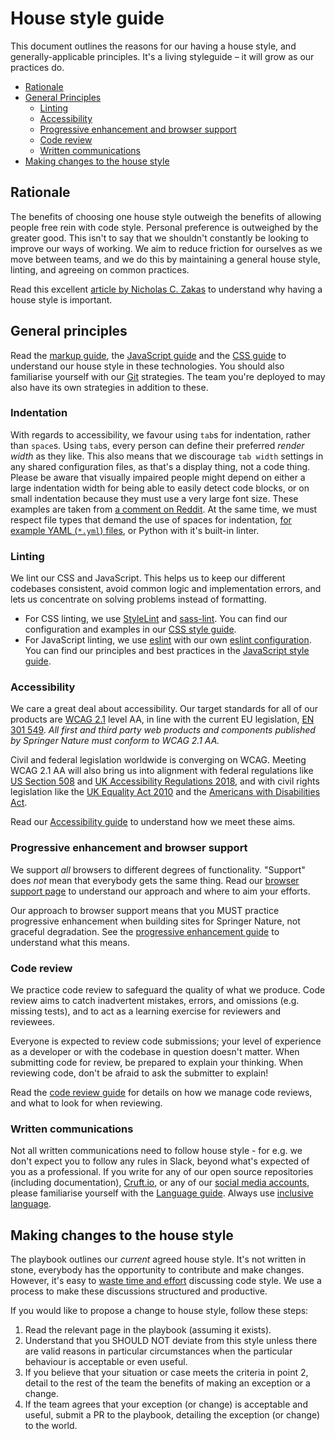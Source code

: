 # House style guide

This document outlines the reasons for our having a house style, and generally-applicable principles. It's a living styleguide – it will grow as our practices do.

- [Rationale](#rationale)
- [General Principles](#general-principles)
  - [Linting](#linting)
  - [Accessibility](#accessibility)
  - [Progressive enhancement and browser support](#progressive-enhancement-and-browser-support)
  - [Code review](#code-review)
  - [Written communications](#written-communications)
- [Making changes to the house style](#making-changes-to-the-house-style)

## Rationale

The benefits of choosing one house style outweigh the benefits of allowing people free rein with code style. Personal preference is outweighed by the greater good. This isn't to say that we shouldn't constantly be looking to improve our ways of working. We aim to reduce friction for ourselves as we move between teams, and we do this by maintaining a general house style, linting, and agreeing on common practices.

Read this excellent [article by Nicholas C. Zakas](https://www.smashingmagazine.com/2012/10/why-coding-style-matters/) to understand why having a house style is important.

## General principles

Read the [markup guide](../markup/house-style.md), the [JavaScript guide](../javascript/house-style.md) and the [CSS guide](../css/house-style.md) to understand our house style in these technologies. You should also familiarise yourself with our [Git](../git/git.md) strategies. The team you're deployed to may also have its own strategies in addition to these.

### Indentation

With regards to accessibility, we favour using `tab`s for indentation, rather than `space`s. Using `tab`s, every person can define their preferred _render width_ as they like. This also means that we discourage `tab width` settings in any shared configuration files, as that's a display thing, not a code thing.
Please be aware that visually impaired people might depend on either a large indentation width for being able to easily detect code blocks, or on small indentation because they must use a very large font size. These examples are taken from [a comment on Reddit](https://www.reddit.com/r/javascript/comments/c8drjo/nobody_talks_about_the_real_reason_to_use_tabs/).
At the same time, we must respect file types that demand the use of spaces for indentation, [for example YAML (`*.yml`) files](https://docs.fileformat.com/programming/yaml/#syntax), or Python with it's built-in linter.

### Linting

We lint our CSS and JavaScript. This helps us to keep our different codebases consistent, avoid common logic and implementation errors, and lets us concentrate on solving problems instead of formatting.

* For CSS linting, we use [StyleLint](https://github.com/stylelint/stylelint) and [sass-lint](https://github.com/sasstools/sass-lint). You can find our configuration and examples in our [CSS style guide](../css/house-style.md).
* For JavaScript linting, we use [eslint](https://eslint.org/) with our own [eslint configuration](https://github.com/springernature/eslint-config-springernature). You can find our principles and best practices in the [JavaScript style guide](../javascript/house-style.md).

### Accessibility

We care a great deal about accessibility. Our target standards for all of our products are [WCAG 2.1](https://www.w3.org/TR/WCAG21/) level AA, in line with the current EU legislation, [EN 301 549](https://eur-lex.europa.eu/legal-content/EN/TXT/?qid=1571662799042&uri=CELEX:32016L2102). *All first and third party web products and components published by Springer Nature must conform to WCAG 2.1 AA.* 

Civil and federal legislation worldwide is converging on WCAG. Meeting WCAG 2.1 AA will also bring us into alignment with federal regulations like [US Section 508](https://www.section508.gov/) and [UK Accessibility Regulations 2018](https://www.legislation.gov.uk/uksi/2018/952/introduction/made), and with civil rights legislation like the [UK Equality Act 2010](http://www.legislation.gov.uk/ukpga/2010/15/contents) and the [Americans with Disabilities Act](https://www.ada.gov/2010_regs.htm). 

Read our [Accessibility guide](../accessibility/README.md) to understand how we meet these aims.

### Progressive enhancement and browser support

We support *all* browsers to different degrees of functionality. "Support" does *not* mean that everybody gets the same thing. Read our [browser support page](../practices/graded-browser-support.md) to understand our approach and where to aim your efforts.

Our approach to browser support means that you MUST practice progressive enhancement when building sites for Springer Nature, not graceful degradation. See the [progressive enhancement guide](../practices/progressive-enhancement.md) to understand what this means.

### Code review

We practice code review to safeguard the quality of what we produce. Code review aims to catch inadvertent mistakes, errors, and omissions (e.g. missing tests), and to act as a learning exercise for reviewers and reviewees.

Everyone is expected to review code submissions; your level of experience as a developer or with the codebase in question doesn't matter. When submitting code for review, be prepared to explain your thinking. When reviewing code, don't be afraid to ask the submitter to explain!

Read the [code review guide](../practices/code-review.md) for details on how we manage code reviews, and what to look for when reviewing.

### Written communications

Not all written communications need to follow house style - for e.g. we don't expect you to follow any rules in Slack, beyond what's expected of you as a professional. If you write for any of our open source repositories (including documentation), [Cruft.io](http://cruft.io/), or any of our [social media accounts](../writing/social-media.md), please familiarise yourself with the [Language guide](../writing/house-style.md). Always use [inclusive language](../writing/inclusive-language.md).

## Making changes to the house style

The playbook outlines our _current_ agreed house style. It's not written in stone, everybody has the opportunity to contribute and make changes. However, it's easy to [waste time and effort](https://en.wikipedia.org/wiki/Law_of_triviality) discussing code style. We use a process to make these discussions structured and productive.

If you would like to propose a change to house style, follow these steps:

1. Read the relevant page in the playbook (assuming it exists).
2. Understand that you SHOULD NOT deviate from this style unless there are valid reasons in particular circumstances when the particular behaviour is acceptable or even useful.
3. If you believe that your situation or case meets the criteria in point 2, detail to the rest of the team the benefits of making an exception or a change.
4. If the team agrees that your exception (or change) is acceptable and useful, submit a PR to the playbook, detailing the exception (or change) to the world.
